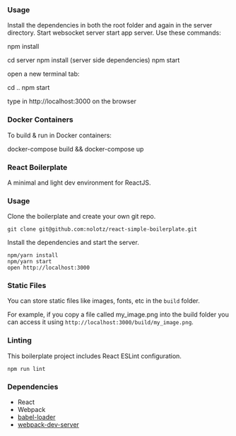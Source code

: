 ### Usage
 Install the dependencies in both the root folder and again in the server directory.
Start websocket server start app server. Use these commands:

npm install

cd server
npm install (server side dependencies)
npm start

open a new terminal tab:

cd ..
npm start

type in http://localhost:3000 on the browser



### Docker Containers

To build & run in Docker containers:

docker-compose build && docker-compose up



### React Boilerplate

A minimal and light dev environment for ReactJS.

### Usage

Clone the boilerplate and create your own git repo.

```
git clone git@github.com:nolotz/react-simple-boilerplate.git
```

Install the dependencies and start the server.

```
npm/yarn install
npm/yarn start
open http://localhost:3000
```

### Static Files

You can store static files like images, fonts, etc in the `build` folder.

For example, if you copy a file called my_image.png into the build folder you can access it using `http://localhost:3000/build/my_image.png`.

### Linting

This boilerplate project includes React ESLint configuration.

```
npm run lint
```

### Dependencies

* React
* Webpack
* [babel-loader](https://github.com/babel/babel-loader)
* [webpack-dev-server](https://github.com/webpack/webpack-dev-server)
